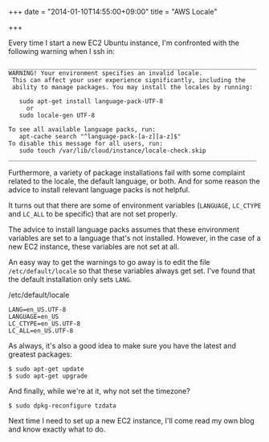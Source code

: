 +++
date = "2014-01-10T14:55:00+09:00"
title = "AWS Locale"

+++

Every time I start a new EC2 Ubuntu instance, I'm confronted with the following
warning when I ssh in:

```
_____________________________________________________________________
WARNING! Your environment specifies an invalid locale.
 This can affect your user experience significantly, including the
 ability to manage packages. You may install the locales by running:

   sudo apt-get install language-pack-UTF-8
     or
   sudo locale-gen UTF-8

To see all available language packs, run:
   apt-cache search "^language-pack-[a-z][a-z]$"
To disable this message for all users, run:
   sudo touch /var/lib/cloud/instance/locale-check.skip
_____________________________________________________________________
```

Furthermore, a variety of package installations fail with some complaint
related to the locale, the default language, or both.
And for some reason the advice to install relevant language packs
is not helpful.

It turns out that there are some of environment variables
(`LANGUAGE`, `LC_CTYPE` and `LC_ALL` to be specific) that are not
set properly.

The advice to install language packs assumes that these environment
variables are set to a language that's not installed.  However, in the
case of a new EC2 instance, these variables are not set at all.

An easy way to get the warnings to go away is to edit the file
`/etc/default/locale` so that these variables always get set. I've found
that the default installation only sets `LANG`.

/etc/default/locale
```
LANG=en_US.UTF-8
LANGUAGE=en_US
LC_CTYPE=en_US.UTF-8
LC_ALL=en_US.UTF-8
```

As always, it's also a good idea to make sure you have the latest and
greatest packages:

```
$ sudo apt-get update
$ sudo apt-get upgrade
```

And finally, while we're at it, why not set the timezone?

```
$ sudo dpkg-reconfigure tzdata
```

Next time I need to set up a new EC2 instance,
I'll come read my own blog and know exactly what to do.

